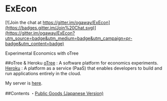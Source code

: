 # ExEcon

[![Join the chat at https://gitter.im/ogaway/ExEcon](https://badges.gitter.im/Join%20Chat.svg)](https://gitter.im/ogaway/ExEcon?utm_source=badge&utm_medium=badge&utm_campaign=pr-badge&utm_content=badge)  

Experimental Economics with oTree

##oTree & Heroku
[oTree](http://www.otree.org/) : A software platform for economics experiments.  
[Heroku](https://www.heroku.com/) : A platform as a service (PaaS) that enables developers to build and run applications entirely in the cloud.  

My server is [here](https://pacific-forest-4295.herokuapp.com/demo/).

##Contents
・[Public Goods (Japanese Version)](https://github.com/ogaway/ExEcon/tree/master/public_goods_jp)  
